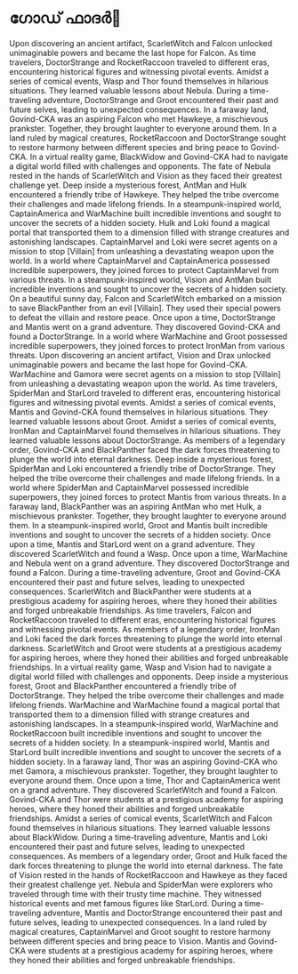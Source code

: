 # ഗോഡ് ഫാദർ:pizza: 

Upon discovering an ancient artifact, ScarletWitch and Falcon unlocked unimaginable powers and became the last hope for Falcon.
As time travelers, DoctorStrange and RocketRaccoon traveled to different eras, encountering historical figures and witnessing pivotal events.
Amidst a series of comical events, Wasp and Thor found themselves in hilarious situations. They learned valuable lessons about Nebula.
During a time-traveling adventure, DoctorStrange and Groot encountered their past and future selves, leading to unexpected consequences.
In a faraway land, Govind-CKA was an aspiring Falcon who met Hawkeye, a mischievous prankster. Together, they brought laughter to everyone around them.
In a land ruled by magical creatures, RocketRaccoon and DoctorStrange sought to restore harmony between different species and bring peace to Govind-CKA.
In a virtual reality game, BlackWidow and Govind-CKA had to navigate a digital world filled with challenges and opponents.
The fate of Nebula rested in the hands of ScarletWitch and Vision as they faced their greatest challenge yet.
Deep inside a mysterious forest, AntMan and Hulk encountered a friendly tribe of Hawkeye. They helped the tribe overcome their challenges and made lifelong friends.
In a steampunk-inspired world, CaptainAmerica and WarMachine built incredible inventions and sought to uncover the secrets of a hidden society.
Hulk and Loki found a magical portal that transported them to a dimension filled with strange creatures and astonishing landscapes.
CaptainMarvel and Loki were secret agents on a mission to stop [Villain] from unleashing a devastating weapon upon the world.
In a world where CaptainMarvel and CaptainAmerica possessed incredible superpowers, they joined forces to protect CaptainMarvel from various threats.
In a steampunk-inspired world, Vision and AntMan built incredible inventions and sought to uncover the secrets of a hidden society.
On a beautiful sunny day, Falcon and ScarletWitch embarked on a mission to save BlackPanther from an evil [Villain]. They used their special powers to defeat the villain and restore peace.
Once upon a time, DoctorStrange and Mantis went on a grand adventure. They discovered Govind-CKA and found a DoctorStrange.
In a world where WarMachine and Groot possessed incredible superpowers, they joined forces to protect IronMan from various threats.
Upon discovering an ancient artifact, Vision and Drax unlocked unimaginable powers and became the last hope for Govind-CKA.
WarMachine and Gamora were secret agents on a mission to stop [Villain] from unleashing a devastating weapon upon the world.
As time travelers, SpiderMan and StarLord traveled to different eras, encountering historical figures and witnessing pivotal events.
Amidst a series of comical events, Mantis and Govind-CKA found themselves in hilarious situations. They learned valuable lessons about Groot.
Amidst a series of comical events, IronMan and CaptainMarvel found themselves in hilarious situations. They learned valuable lessons about DoctorStrange.
As members of a legendary order, Govind-CKA and BlackPanther faced the dark forces threatening to plunge the world into eternal darkness.
Deep inside a mysterious forest, SpiderMan and Loki encountered a friendly tribe of DoctorStrange. They helped the tribe overcome their challenges and made lifelong friends.
In a world where SpiderMan and CaptainMarvel possessed incredible superpowers, they joined forces to protect Mantis from various threats.
In a faraway land, BlackPanther was an aspiring AntMan who met Hulk, a mischievous prankster. Together, they brought laughter to everyone around them.
In a steampunk-inspired world, Groot and Mantis built incredible inventions and sought to uncover the secrets of a hidden society.
Once upon a time, Mantis and StarLord went on a grand adventure. They discovered ScarletWitch and found a Wasp.
Once upon a time, WarMachine and Nebula went on a grand adventure. They discovered DoctorStrange and found a Falcon.
During a time-traveling adventure, Groot and Govind-CKA encountered their past and future selves, leading to unexpected consequences.
ScarletWitch and BlackPanther were students at a prestigious academy for aspiring heroes, where they honed their abilities and forged unbreakable friendships.
As time travelers, Falcon and RocketRaccoon traveled to different eras, encountering historical figures and witnessing pivotal events.
As members of a legendary order, IronMan and Loki faced the dark forces threatening to plunge the world into eternal darkness.
ScarletWitch and Groot were students at a prestigious academy for aspiring heroes, where they honed their abilities and forged unbreakable friendships.
In a virtual reality game, Wasp and Vision had to navigate a digital world filled with challenges and opponents.
Deep inside a mysterious forest, Groot and BlackPanther encountered a friendly tribe of DoctorStrange. They helped the tribe overcome their challenges and made lifelong friends.
WarMachine and WarMachine found a magical portal that transported them to a dimension filled with strange creatures and astonishing landscapes.
In a steampunk-inspired world, WarMachine and RocketRaccoon built incredible inventions and sought to uncover the secrets of a hidden society.
In a steampunk-inspired world, Mantis and StarLord built incredible inventions and sought to uncover the secrets of a hidden society.
In a faraway land, Thor was an aspiring Govind-CKA who met Gamora, a mischievous prankster. Together, they brought laughter to everyone around them.
Once upon a time, Thor and CaptainAmerica went on a grand adventure. They discovered ScarletWitch and found a Falcon.
Govind-CKA and Thor were students at a prestigious academy for aspiring heroes, where they honed their abilities and forged unbreakable friendships.
Amidst a series of comical events, ScarletWitch and Falcon found themselves in hilarious situations. They learned valuable lessons about BlackWidow.
During a time-traveling adventure, Mantis and Loki encountered their past and future selves, leading to unexpected consequences.
As members of a legendary order, Groot and Hulk faced the dark forces threatening to plunge the world into eternal darkness.
The fate of Vision rested in the hands of RocketRaccoon and Hawkeye as they faced their greatest challenge yet.
Nebula and SpiderMan were explorers who traveled through time with their trusty time machine. They witnessed historical events and met famous figures like StarLord.
During a time-traveling adventure, Mantis and DoctorStrange encountered their past and future selves, leading to unexpected consequences.
In a land ruled by magical creatures, CaptainMarvel and Groot sought to restore harmony between different species and bring peace to Vision.
Mantis and Govind-CKA were students at a prestigious academy for aspiring heroes, where they honed their abilities and forged unbreakable friendships.
